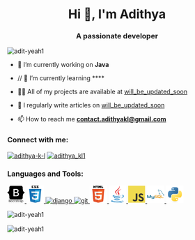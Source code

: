 <h1 align="center">Hi 👋, I'm Adithya</h1>
<h3 align="center">A passionate developer</h3>

<p align="left"> <img src="https://komarev.com/ghpvc/?username=adit-yeah1&label=Profile%20views&color=0e75b6&style=flat" alt="adit-yeah1" /> </p>

- 🔭 I’m currently working on **Java**

- // 🌱 I’m currently learning ****

- 👨‍💻 All of my projects are available at [will_be_updated_soon](will_be_updated_soon)

- 📝 I regularly write articles on [will_be_updated_soon](will_be_updated_soon)

- 📫 How to reach me **contact.adithyakl@gmail.com**

<h3 align="left">Connect with me:</h3>
<p align="left">
<a href="https://linkedin.com/in/adithya-k-l" target="blank"><img align="center" src="https://raw.githubusercontent.com/rahuldkjain/github-profile-readme-generator/master/src/images/icons/Social/linked-in-alt.svg" alt="adithya-k-l" height="30" width="40" /></a>
<a href="https://www.leetcode.com/adithya_kl1" target="blank"><img align="center" src="https://raw.githubusercontent.com/rahuldkjain/github-profile-readme-generator/master/src/images/icons/Social/leet-code.svg" alt="adithya_kl1" height="30" width="40" /></a>
</p>

<h3 align="left">Languages and Tools:</h3>
<p align="left"> <a href="https://getbootstrap.com" target="_blank" rel="noreferrer"> <img src="https://raw.githubusercontent.com/devicons/devicon/master/icons/bootstrap/bootstrap-plain-wordmark.svg" alt="bootstrap" width="40" height="40"/> </a> <a href="https://www.w3schools.com/css/" target="_blank" rel="noreferrer"> <img src="https://raw.githubusercontent.com/devicons/devicon/master/icons/css3/css3-original-wordmark.svg" alt="css3" width="40" height="40"/> </a> <a href="https://www.djangoproject.com/" target="_blank" rel="noreferrer"> <img src="https://cdn.worldvectorlogo.com/logos/django.svg" alt="django" width="40" height="40"/> </a> <a href="https://git-scm.com/" target="_blank" rel="noreferrer"> <img src="https://www.vectorlogo.zone/logos/git-scm/git-scm-icon.svg" alt="git" width="40" height="40"/> </a> <a href="https://www.w3.org/html/" target="_blank" rel="noreferrer"> <img src="https://raw.githubusercontent.com/devicons/devicon/master/icons/html5/html5-original-wordmark.svg" alt="html5" width="40" height="40"/> </a> <a href="https://www.java.com" target="_blank" rel="noreferrer"> <img src="https://raw.githubusercontent.com/devicons/devicon/master/icons/java/java-original.svg" alt="java" width="40" height="40"/> </a> <a href="https://developer.mozilla.org/en-US/docs/Web/JavaScript" target="_blank" rel="noreferrer"> <img src="https://raw.githubusercontent.com/devicons/devicon/master/icons/javascript/javascript-original.svg" alt="javascript" width="40" height="40"/> </a> <a href="https://www.mysql.com/" target="_blank" rel="noreferrer"> <img src="https://raw.githubusercontent.com/devicons/devicon/master/icons/mysql/mysql-original-wordmark.svg" alt="mysql" width="40" height="40"/> </a> <a href="https://www.python.org" target="_blank" rel="noreferrer"> <img src="https://raw.githubusercontent.com/devicons/devicon/master/icons/python/python-original.svg" alt="python" width="40" height="40"/> </a> </p>

<p><img align="center" src="https://github-readme-stats.vercel.app/api/top-langs?username=adit-yeah1&show_icons=true&locale=en&layout=compact" alt="adit-yeah1" /></p>

<p><img align="center" src="https://github-readme-streak-stats.herokuapp.com/?user=adit-yeah1&" alt="adit-yeah1" /></p>
